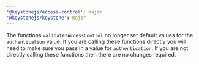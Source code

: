 ```yaml
---
'@keystonejs/access-control': major
'@keystonejs/keystone': major
---
```


The functions `validate*AccessControl` no longer set default values for the `authentication` value. If you are calling these functions directly you will need to make sure you pass in a value for `authentication`. If you are not directly calling these functions then there are no changes required.
